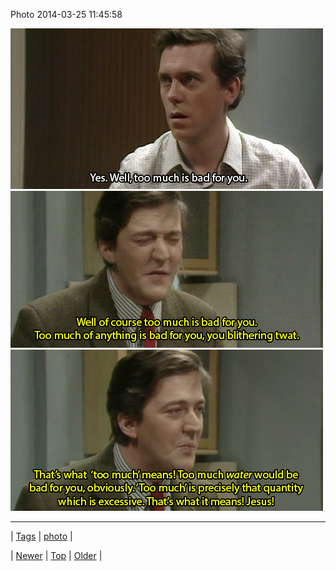 <!--
title: Photo 2014-03-25 11
date: 2020-06-28T15:27:00.275Z
tags: photo
-->


Photo 2014-03-25 11:45:58

![](80669902225-0.gif)
![](80669902225-1.gif)
![](80669902225-2.gif)

<!--BOTTOM-POST-NAVIGATION-->
---

| [Tags](tags.md) | [photo](tag-photo.md) |

| [Newer](80669740185.md) | [Top](index.md) | [Older](80670171107.md) |